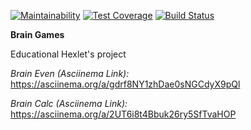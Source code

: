[![Maintainability](https://api.codeclimate.com/v1/badges/a99a88d28ad37a79dbf6/maintainability)](https://codeclimate.com/github/codeclimate/codeclimate/maintainability)
[![Test Coverage](https://api.codeclimate.com/v1/badges/a99a88d28ad37a79dbf6/test_coverage)](https://codeclimate.com/github/codeclimate/codeclimate/test_coverage)
[![Build Status](https://travis-ci.org/Mao39/project-lvl1-s486.svg?branch=master)](https://travis-ci.org/Mao39/project-lvl1-s486)

**Brain Games**

Educational Hexlet's project

*Brain Even (Asciinema Link):*
https://asciinema.org/a/gdrf8NY1zhDae0sNGCdyX9pQl

*Brain Calc (Asciinema Link):*
https://asciinema.org/a/2UT6i8t4Bbuk26ry5SfTvaHOP